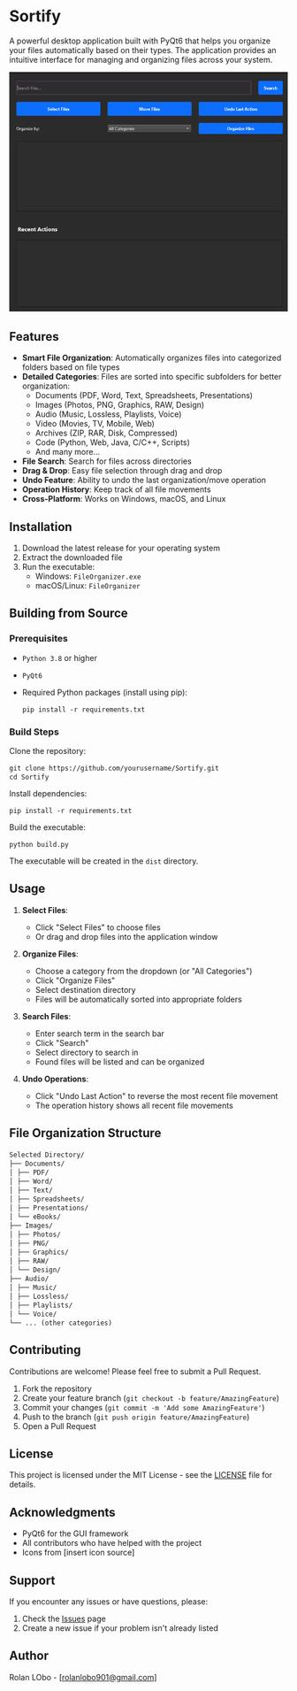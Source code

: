 # Sortify

A powerful desktop application built with PyQt6 that helps you organize your files automatically based on their types. The application provides an intuitive interface for managing and organizing files across your system.

![File Organizer Screenshot](screenshots/app_screenshot.png)

## Features

- **Smart File Organization**: Automatically organizes files into categorized folders based on file types
- **Detailed Categories**: Files are sorted into specific subfolders for better organization:
  - Documents (PDF, Word, Text, Spreadsheets, Presentations)
  - Images (Photos, PNG, Graphics, RAW, Design)
  - Audio (Music, Lossless, Playlists, Voice)
  - Video (Movies, TV, Mobile, Web)
  - Archives (ZIP, RAR, Disk, Compressed)
  - Code (Python, Web, Java, C/C++, Scripts)
  - And many more...
- **File Search**: Search for files across directories
- **Drag & Drop**: Easy file selection through drag and drop
- **Undo Feature**: Ability to undo the last organization/move operation
- **Operation History**: Keep track of all file movements
- **Cross-Platform**: Works on Windows, macOS, and Linux

## Installation

1. Download the latest release for your operating system
2. Extract the downloaded file
3. Run the executable:
   - Windows: `FileOrganizer.exe`
   - macOS/Linux: `FileOrganizer`

## Building from Source

### Prerequisites
- `Python 3.8` or higher
- `PyQt6`
- Required Python packages (install using pip):

      pip install -r requirements.txt

### Build Steps
Clone the repository:
   
    git clone https://github.com/yourusername/Sortify.git
    cd Sortify

Install dependencies:

    pip install -r requirements.txt

Build the executable:

    python build.py

The executable will be created in the `dist` directory.

## Usage

1. **Select Files**:
   - Click "Select Files" to choose files
   - Or drag and drop files into the application window

2. **Organize Files**:
   - Choose a category from the dropdown (or "All Categories")
   - Click "Organize Files"
   - Select destination directory
   - Files will be automatically sorted into appropriate folders

3. **Search Files**:
   - Enter search term in the search bar
   - Click "Search"
   - Select directory to search in
   - Found files will be listed and can be organized

4. **Undo Operations**:
   - Click "Undo Last Action" to reverse the most recent file movement
   - The operation history shows all recent file movements

## File Organization Structure
    Selected Directory/
    ├── Documents/
    │ ├── PDF/
    │ ├── Word/
    │ ├── Text/
    │ ├── Spreadsheets/
    │ ├── Presentations/
    │ └── eBooks/
    ├── Images/
    │ ├── Photos/
    │ ├── PNG/
    │ ├── Graphics/
    │ ├── RAW/
    │ └── Design/
    ├── Audio/
    │ ├── Music/
    │ ├── Lossless/
    │ ├── Playlists/
    │ └── Voice/
    └── ... (other categories)

## Contributing

Contributions are welcome! Please feel free to submit a Pull Request.

1. Fork the repository
2. Create your feature branch (`git checkout -b feature/AmazingFeature`)
3. Commit your changes (`git commit -m 'Add some AmazingFeature'`)
4. Push to the branch (`git push origin feature/AmazingFeature`)
5. Open a Pull Request

## License

This project is licensed under the MIT License - see the [LICENSE](LICENSE) file for details.

## Acknowledgments

- PyQt6 for the GUI framework
- All contributors who have helped with the project
- Icons from [insert icon source]

## Support

If you encounter any issues or have questions, please:
1. Check the [Issues](https://github.com/Mrtracker-new/Sortify/issues) page
2. Create a new issue if your problem isn't already listed

## Author

Rolan LObo - [rolanlobo901@gmail.com]


